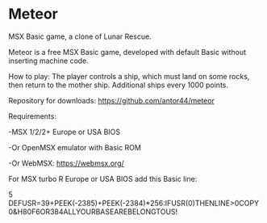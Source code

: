# Meteor
MSX Basic game, a clone of Lunar Rescue.

Meteor is a free MSX Basic game, developed with default Basic without inserting machine code.

How to play: The player controls a ship, which must land on some rocks, then return to the mother ship. Additional ships every 1000 points.


Repository for downloads:
https://github.com/antor44/meteor

Requirements:

-MSX 1/2/2+ Europe or USA BIOS

-Or OpenMSX emulator with Basic ROM

-Or WebMSX:  https://webmsx.org/


For MSX turbo R Europe or USA BIOS add this Basic line:

5 DEFUSR=39+PEEK(-2385)+PEEK(-2384)*256:IFUSR(0)THENLINE>0COPY0&H80F6OR384ALLYOURBASEAREBELONGTOUS!
